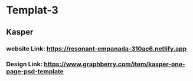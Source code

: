 ﻿# Templat-3

## Kasper

### website Link: https://resonant-empanada-310ac6.netlify.app

### Design Link: https://www.graphberry.com/item/kasper-one-page-psd-template
